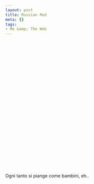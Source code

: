 ```yaml
--- 
layout: post
title: Russian Red
meta: {}
tags: 
- Me &amp; The Web
---
```

<object width="535" height="400"><param name="movie" value="http://www.youtube.com/v/hwO6-KSKUU8&rel=1"></param><param name="wmode" value="transparent"></param><embed src="http://www.youtube.com/v/hwO6-KSKUU8&rel=1" type="application/x-shockwave-flash" wmode="transparent" width="535" height="400"></embed></object>  
  
Ogni tanto si piange come bambini, eh..   
